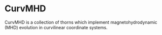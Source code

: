 # CurvMHD

CurvMHD is a collection of thorns which implement magnetohydrodynamic (MHD) evolution in curvilinear coordinate systems.
